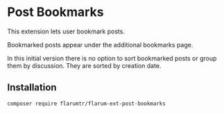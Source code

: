 # Post Bookmarks


This extension lets user bookmark posts.

Bookmarked posts appear under the additional bookmarks page.

In this initial version there is no option to sort bookmarked posts or group them by discussion.
They are sorted by creation date.

## Installation

    composer require flarumtr/flarum-ext-post-bookmarks

